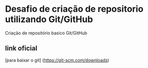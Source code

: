 # Desafio de criação de repositorio utilizando Git/GitHub
Criação de repositório basico Git/GitHub

## link oficial
[para baixar o git] (https://git-scm.com/downloads)

